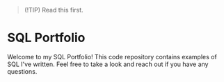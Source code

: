 > (!TIP)
> Read this first.

# SQL Portfolio
Welcome to my SQL Portfolio! This code repository contains examples of SQL I've written. Feel free to take a look and reach out if you have any questions. 
